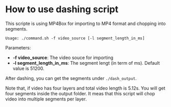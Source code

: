 How to use dashing script
===============
This scripte is using MP4Box for importing to MP4 format and chopping into segments.
````
Usage: ./command.sh -f video_source [-l segment_length_in_ms]
````
Parameters:
- **-f video_source**: The video souce for importing
- **-l segment_length_in_ms**: The segment lengt (in term of ms). Default value is 51200.

After dashing, you can get the segments under `./dash_output`.

Note that, if video has four layers and total video length is 5.12s. You will get four segments inside the output folder.
It meas that this script will chop video into multiple segments per layer.
